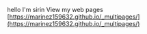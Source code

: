 hello I'm sirin View my web pages [https://marinez159632.github.io/_multipages/](https://marinez159632.github.io/_multipages/)
